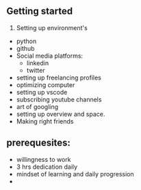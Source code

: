 

## Getting started 

1. Setting up environment's

* python
* github
* Social media platforms:
    * linkedin
    * twitter
* setting up freelancing profiles
* optimizing computer
* setting up vscode
* subscribing youtube channels
* art of googling
* setting up overview and space.
* Making right friends


## prerequesites:
* willingness to work
* 3 hrs dedication daily
* mindset of learning and daily progression
* 